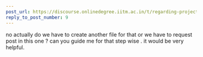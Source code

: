 ```yaml
---
post_url: https://discourse.onlinedegree.iitm.ac.in/t/regarding-project1-for-file-not-detecting-after-sending-post-request/167172/10
reply_to_post_number: 9
---
```

no actually do we have to create another file for that or we have to request post in this one ? can you guide me for that step wise . it would be very helpful.